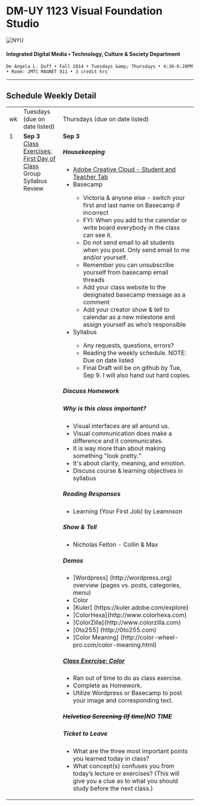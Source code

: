 # DM-UY 1123 Visual Foundation Studio

![NYU](http://ws2.polishedsolid.com/de/nyu_soe_logo.png)
#### Integrated Digital Media • Technology, Culture &amp; Society Department

    De Angela L. Duff • Fall 2014 • Tuesdays &amp; Thursdays • 4:30-6:20PM • Room: 2MTC MAGNET 811 • 3 credit hrs

---

## Schedule Weekly Detail

<table>
<tr>
<td>wk</td>
<td>Tuesdays (due on date listed)</td>
<td>Thursdays (due on date listed)</td>
</tr>
<tr>
<td valign="top">1</td>
<td valign="top"><strong>Sep 3</strong><br>
<a href="class_exercises/dm3193_class_exercise_first_day">Class Exercises: First Day of Class</a><br>Group Syllabus Review</td>
<td valign="top"><strong>Sep 3</strong><br>
<h5>Housekeeping</h5>
<ul>
<li><a href="https://creative.adobe.com/plans" target="_blank">Adobe Creative Cloud - Student and Teacher Tab</a></li>
<li> Basecamp</li>
     <uL>
     <li>Victoria &amp; anyone else - switch your first and last name on Basecamp if incorrect</li>
     <li>FYI: When you add to the calendar or write board everybody in the class can see it.</li>
     <li>Do not send email to all students when you post. Only send email to me and/or yourself.</li>
     <li>Remember you can unsubscribe yourself from basecamp email threads </li>
     <li>Add your class website to the designated basecamp message as a comment</li>
     <li>Add your creator show &amp; tell to calendar as a new milestone and assign yourself as who’s responsible</li>
     </uL>
<li> Syllabus</li>
<ul>
 <li>Any requests, questions, errors?</li>
 <li>Reading the weekly schedule. NOTE: Due on date listed</li>
 <li>Final Draft will be on github by Tue, Sep 9. I will also hand out hard copies.</li>
</ul>
</ul>

<h5>Discuss Homework</h5>

<h5>Why is this class important?</h5>
<ul>
<li> Visual interfaces are all around us. </li>
<li> Visual communication does make a difference and it communicates.</li>
<li> It is way more than about making something "look pretty."</li>
<li> It's about clarity, meaning, and emotion.</li>
<li> Discuss course &amp; learning objectives in syllabus</li>
</ul>

<h5>Reading Responses</h5>
<ul>
<li> Learning (Your First Job) by Leamnson</li>
</ul>

<h5>Show &amp; Tell</h5>
<ul>
<li> Nicholas Felton - Collin &amp; Max</li>
</ul>

<h5>Demos</h5>
<ul>
<li> [Wordpress] (http://wordpress.org) overview (pages vs. posts, categories, menu)</li>
<li> Color</li>
  <li> [Kuler] (https://kuler.adobe.com/explore)</li>
  <li> [ColorHexa](http://www.colorhexa.com)</li>
  <li> [ColorZilla](http://www.colorzilla.com)</li>
  <li> [0to255] (http://0to255.com)</li>
  <li> [Color Meaning] (http://color-wheel-pro.com/color-meaning.html)</li>
 </ul>

<h5><a href="../class_exercises/dm3193_class_exercise_color.md">Class Exercise: Color</a></h5>
<ul>
<li> Ran out of time to do as class exercise. </li>
<li> Complete as Homework.</li>
<li> Utilize Wordpress or Basecamp to post your image and corresponding text.</li>
</ul>

<h5><s>Helvetica Screening (If time)</s>NO TIME</h5>

<h5>Ticket to Leave</h5>
<ul>
<li> What are the three most important points you learned today in class? </li>
<li> What concept(s) confuses you from today’s lecture or exercises? (This will give you a clue as to what you should study before the next class.)</li>
</ul></td>
</tr>
</table>









